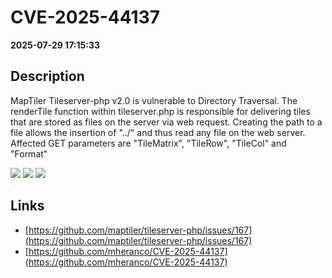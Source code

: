 # CVE-2025-44137

**2025-07-29 17:15:33**

## Description
MapTiler Tileserver-php v2.0 is vulnerable to Directory Traversal. The renderTile function within tileserver.php is responsible for delivering tiles that are stored as files on the server via web request. Creating the path to a file allows the insertion of "../" and thus read any file on the web server. Affected GET parameters are "TileMatrix", "TileRow", "TileCol" and "Format"

![](https://img.shields.io/static/v1?label=Score&message=8.2&color=red)
![](https://img.shields.io/static/v1?label=Severity&message=HIGH&color=red)
![](https://img.shields.io/static/v1?label=CWE&message=Traversal&color=green)

## Links
- [https://github.com/maptiler/tileserver-php/issues/167](https://github.com/maptiler/tileserver-php/issues/167)
- [https://github.com/mheranco/CVE-2025-44137](https://github.com/mheranco/CVE-2025-44137)
